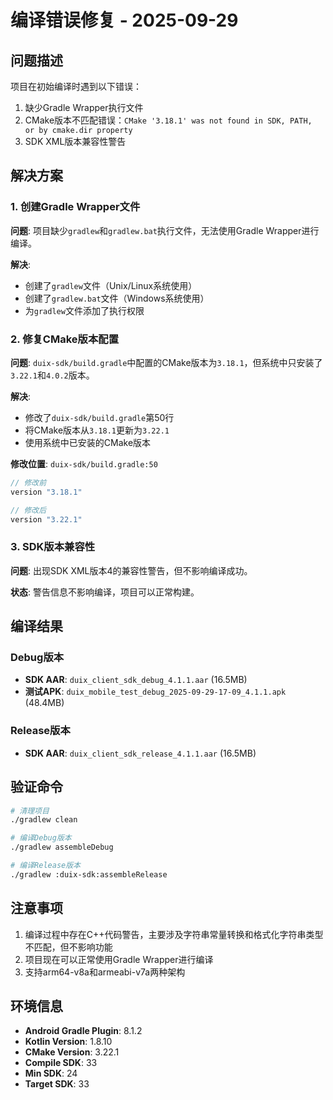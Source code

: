 # 编译错误修复 - 2025-09-29

## 问题描述
项目在初始编译时遇到以下错误：
1. 缺少Gradle Wrapper执行文件
2. CMake版本不匹配错误：`CMake '3.18.1' was not found in SDK, PATH, or by cmake.dir property`
3. SDK XML版本兼容性警告

## 解决方案

### 1. 创建Gradle Wrapper文件
**问题**: 项目缺少`gradlew`和`gradlew.bat`执行文件，无法使用Gradle Wrapper进行编译。

**解决**:
- 创建了`gradlew`文件（Unix/Linux系统使用）
- 创建了`gradlew.bat`文件（Windows系统使用）
- 为`gradlew`文件添加了执行权限

### 2. 修复CMake版本配置
**问题**: `duix-sdk/build.gradle`中配置的CMake版本为`3.18.1`，但系统中只安装了`3.22.1`和`4.0.2`版本。

**解决**:
- 修改了`duix-sdk/build.gradle`第50行
- 将CMake版本从`3.18.1`更新为`3.22.1`
- 使用系统中已安装的CMake版本

**修改位置**: `duix-sdk/build.gradle:50`
```gradle
// 修改前
version "3.18.1"

// 修改后
version "3.22.1"
```

### 3. SDK版本兼容性
**问题**: 出现SDK XML版本4的兼容性警告，但不影响编译成功。

**状态**: 警告信息不影响编译，项目可以正常构建。

## 编译结果

### Debug版本
- **SDK AAR**: `duix_client_sdk_debug_4.1.1.aar` (16.5MB)
- **测试APK**: `duix_mobile_test_debug_2025-09-29-17-09_4.1.1.apk` (48.4MB)

### Release版本
- **SDK AAR**: `duix_client_sdk_release_4.1.1.aar` (16.5MB)

## 验证命令
```bash
# 清理项目
./gradlew clean

# 编译Debug版本
./gradlew assembleDebug

# 编译Release版本
./gradlew :duix-sdk:assembleRelease
```

## 注意事项
1. 编译过程中存在C++代码警告，主要涉及字符串常量转换和格式化字符串类型不匹配，但不影响功能
2. 项目现在可以正常使用Gradle Wrapper进行编译
3. 支持arm64-v8a和armeabi-v7a两种架构

## 环境信息
- **Android Gradle Plugin**: 8.1.2
- **Kotlin Version**: 1.8.10
- **CMake Version**: 3.22.1
- **Compile SDK**: 33
- **Min SDK**: 24
- **Target SDK**: 33